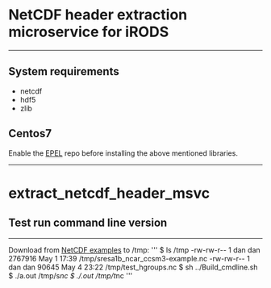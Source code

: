 # NetCDF header extraction microservice for iRODS


-----

## System requirements

   - netcdf
   - hdf5
   - zlib

## Centos7

Enable the [EPEL](https://fedoraproject.org/wiki/EPEL) repo
before installing the above mentioned libraries.

-----
# extract_netcdf_header_msvc


## Test run command line version
---
Download from [NetCDF examples](https://www.unidata.ucar.edu/software/netcdf/examples/files.html)
 to /tmp:
'''
$ ls /tmp
-rw-rw-r-- 1 dan dan 2767916 May  1 17:39 /tmp/sresa1b_ncar_ccsm3-example.nc
-rw-rw-r-- 1 dan dan   90645 May  4 23:22 /tmp/test_hgroups.nc
$ sh ../Build_cmdline.sh
$ ./a.out /tmp/s*nc
$ ./.out /tmp/t*nc
'''

